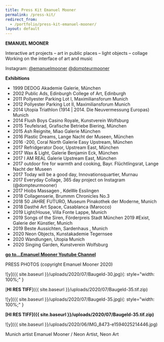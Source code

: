 ```yaml
---
title: Press Kit Emanuel Mooner
permalink: /press-kit/
redirect_from:
  - /portfolio/press-kit-emanuel-mooner/
layout: default
---
```

**EMANUEL MOONER**

Interactive art projects – art in public places – light objects – collage Working on the interface of art and music

Instagram: [@emanuelmooner](https://www.instagram.com/emanuelmooner/) [@dompteurmooner](https://www.instagram.com/dompteurmooner/)

**Exhibitions**

- 1999 DEDOG Akademie Galerie, München
- 2002 Public Ads, Edinburgh College of Art, Edinburgh
- 2011 Pollyester Parking Lot I, Maximiliansforum Munich
- 2012 Pollyester Parking Lot II, Maximiliansforum Munich
- 2014 Utopia Triathlon (1914 \| 2014. Die Neuvermessung Europas) Munich
- 2014 Flush Boys Casino Royale, Kunstverein Wolfsburg
- 2015 Teufelsrad, Grafische Betriebe Biering, München
- 2015 Ash Reignite, Miao Galerie München
- 2016 Plastic Dreams, Lange Nacht der Museen, München
- 2016 -200, Coral North Galerie Easy Upstream, München
- 2017 Refridgerator Door, Upstream East, München
- 2017 Wax & Light, Galerie Benjamin Eck, München
- 2017 I AM REAL Galerie Upstream East, München
- 2017 outdoor fire for warmth and cooking, Bayr. Flüchtlingsrat, Lange Nacht der Museen
- 2017 Today will be a good day, Innovationsquartier, Murnau
- 2017 Everyday Collage, 365 day project on Instagram (@dompteurmooner)
- 2017 Hiobs Massagen , KdeWe Esslingen
- 2018 Collagenserie, Brummm Chronicles No.3
- 2018 50 JAHRE FUTURO, Museum Pinakothek der Moderne, Munich
- 2018 Dasthé Art Space, Casablanca (Marocco)
- 2019 Light/House, Villa Fonte Lappe, Munich
- 2019 Songs of the Siren, Förderpreis Stadt München 2019 #Exist, Galerie der Künstler, Munich
- 2019 Beste Aussichten, Sardenhaus , Munich
- 2020 Neon Objects, Kunstakademie Tegernsee
- 2020 Wandlungen, Utopia Munich
- 2020 Singing Garden, Kunstverein Wolfsburg

[**go to…Emanuel Mooner Youtube Channel**](https://www.youtube.com/channel/UCFqjEOOY_RcP3UTusIWyuOw/videos)

PRESS PHOTOS (copyright Emanuel Mooner 2020)

![y]({{ site.baseurl }}/uploads/2020/07/Baugeld-30.jpg){: style="width: 100%;" }

[**HI RES TIFF**]({{ site.baseurl }}/uploads/2020/07/Baugeld-35.tif.zip)

![y]({{ site.baseurl }}/uploads/2020/07/Baugeld-35.jpg){: style="width: 100%;" }

**[HI RES TIFF]({{ site.baseurl }}/uploads/2020/07/Baugeld-35.tif.zip)**

![y]({{ site.baseurl }}/uploads/2020/06/IMG_8473-e1594025214446.jpg)

Munich artist Emanuel Mooner / Neon Artist, Neon Art
